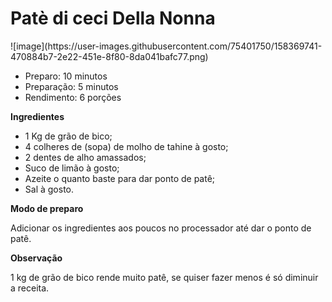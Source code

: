 # Patè di ceci Della Nonna

<div align="left">
    ![image](https://user-images.githubusercontent.com/75401750/158369741-470884b7-2e22-451e-8f80-8da041bafc77.png)
</div>

* Preparo: 10 minutos
* Preparação: 5 minutos
* Rendimento: 6 porções

**Ingredientes**

- 1 Kg de grão de bico;
- 4 colheres de (sopa) de molho de tahine à gosto;
- 2 dentes de alho amassados;
- Suco de limão à gosto;
- Azeite o quanto baste para dar ponto de patê;
- Sal à gosto.

**Modo de preparo**

Adicionar os ingredientes aos poucos no processador até dar o ponto de patê.

**Observação**

1 kg de grão de bico rende muito patê, se quiser fazer menos é só diminuir a receita.

